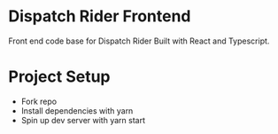 
# Dispatch Rider Frontend
Front end code base for Dispatch Rider Built with React and Typescript.

# Project Setup
- Fork repo
- Install dependencies with yarn
- Spin up dev server with yarn start